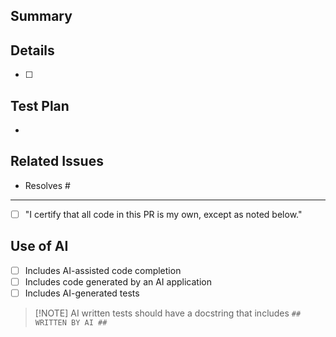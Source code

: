 ## Summary

<!--
Include a short paragraph of the changes introduced in this PR.
If this PR requires additional context or rationale, explain why
the changes are necessary.
-->

## Details

<!--
Provide a detailed list of all changes introduced in this pull request.
-->
- [ ]

## Test Plan

<!--
List the steps needed to test this PR.
-->
-

## Related Issues

<!--
Link any relevant issues that this PR addresses.
-->
- Resolves #

---

- [ ] "I certify that all code in this PR is my own, except as noted below."

## Use of AI

- [ ] Includes AI-assisted code completion
- [ ] Includes code generated by an AI application
- [ ] Includes AI-generated tests

> [!NOTE] AI written tests should have a docstring that includes `## WRITTEN BY AI ##`
